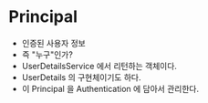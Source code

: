 # Principal

- 인증된 사용자 정보
- 즉 "누구"인가?
- UserDetailsService 에서 리턴하는 객체이다.
- UserDetails 의 구현체이기도 하다.
- 이 Principal 을 Authentication 에 담아서 관리한다.

